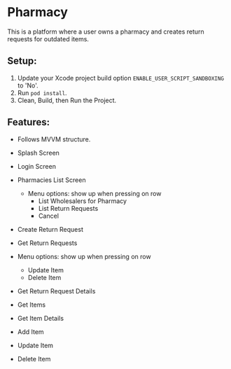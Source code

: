 # Pharmacy
This is a platform where a user owns a pharmacy and creates return requests for outdated items.

## Setup:

1. Update your Xcode project build option `ENABLE_USER_SCRIPT_SANDBOXING` to 'No'.
2. Run `pod install`.
3. Clean, Build, then Run the Project.

## Features:

- Follows MVVM structure.
- Splash Screen
- Login Screen
- Pharmacies List Screen
  - Menu options: show up when pressing on row
    - List Wholesalers for Pharmacy
    - List Return Requests
    - Cancel
- Create Return Request
- Get Return Requests
- Menu options: show up when pressing on row
  
  - Update Item
  - Delete Item
    
- Get Return Request Details
- Get Items
- Get Item Details
- Add Item
- Update Item
- Delete Item

